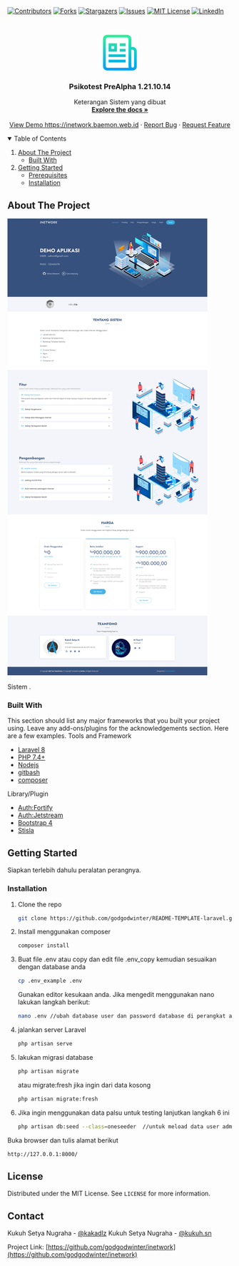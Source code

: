<!--
*** Thanks for checking out the Best-README-Template. If you have a suggestion
*** that would make this better, please fork the repo and create a pull request
*** or simply open an issue with the tag "enhancement".
*** Thanks again! Now go create something AMAZING! :D
-->



<!-- PROJECT SHIELDS -->
<!--
*** I'm using markdown "reference style" links for readability.
*** Reference links are enclosed in brackets [ ] instead of parentheses ( ).
*** See the bottom of this document for the declaration of the reference variables
*** for contributors-url, forks-url, etc. This is an optional, concise syntax you may use.
*** https://www.markdownguide.org/basic-syntax/#reference-style-links
-->
[![Contributors][contributors-shield]][contributors-url]
[![Forks][forks-shield]][forks-url]
[![Stargazers][stars-shield]][stars-url]
[![Issues][issues-shield]][issues-url]
[![MIT License][license-shield]][license-url]
[![LinkedIn][linkedin-shield]][linkedin-url]



<!-- PROJECT LOGO -->
<br />
<p align="center">
  <a href="https://github.com/godgodwinter/README-TEMPLATE-laravel">
    <img src="images/logo.png" alt="Logo" width="80" height="80">
  </a>

  <h3 align="center">Psikotest PreAlpha 1.21.10.14</h3>

  <p align="center">
    Keterangan Sistem yang dibuat
    <br />
    <a href="https://github.com/godgodwinter/README-TEMPLATE-laravel"><strong>Explore the docs »</strong></a>
    <br />
    <br />
    <a href="https://inetwork.baemon.web.id">View Demo https://inetwork.baemon.web.id</a>
    ·
    <a href="https://twitter.com/kakadlz">Report Bug</a>
    ·
    <a href="https://twitter.com/kakadlz">Request Feature</a>
  </p>
</p>



<!-- TABLE OF CONTENTS -->
<details open="open">
  <summary>Table of Contents</summary>
  <ol>
    <li>
      <a href="#about-the-project">About The Project</a>
      <ul>
        <li><a href="#built-with">Built With</a></li>
      </ul>
    </li>
    <li>
      <a href="#getting-started">Getting Started</a>
      <ul>
        <li><a href="#prerequisites">Prerequisites</a></li>
        <li><a href="#installation">Installation</a></li>
      </ul>
    </li>
  </ol>
</details>



<!-- ABOUT THE PROJECT -->
## About The Project

[![Product Name Screen Shot][product-screenshot-dashboardluar]](https://github.com/godgodwinter/README-TEMPLATE-laravel)

Sistem .

### Built With

This section should list any major frameworks that you built your project using. Leave any add-ons/plugins for the acknowledgements section. Here are a few examples.
Tools and Framework
* [Laravel 8](https://laravel.com)
* [PHP 7.4+](https://php.net)
* [Nodejs](https://node.js)
* [gitbash](https://git-scm.com/downloads)
* [composer](https://getcomposer.org/)

Library/Plugin
* [Auth:Fortify](#)
* [Auth:Jetstream](#)
* [Bootstrap 4](https://getbootstrap.com/docs/4.0/getting-started/introduction/)
* [Stisla](https://github.com/stisla/stisla)



<!-- GETTING STARTED -->
## Getting Started

Siapkan terlebih dahulu peralatan perangnya.

<!-- ### Prerequisites

This is an example of how to list things you need to use the software and how to install them.
* npm
  ```sh
  npm install npm@latest -g
  ``` -->

### Installation

<!-- 1. Get a free API Key at [https://example.com](https://example.com) -->
1. Clone the repo
   ```sh
   git clone https://github.com/godgodwinter/README-TEMPLATE-laravel.git
   ```
2. Install menggunakan composer
   ```sh
   composer install
   ```
3. Buat file .env atau copy dan edit file .env_copy kemudian sesuaikan dengan database anda
   ```sh
   cp .env_example .env 
   ```
   Gunakan editor kesukaan anda. Jika mengedit menggunakan nano lakukan langkah berikut:

   ```sh
   nano .env //ubah database user dan password database di perangkat anda
   ```

4. jalankan server Laravel
   ```sh
   php artisan serve
5. lakukan migrasi database
   ```sh
   php artisan migrate
   ```
   atau migrate:fresh jika ingin dari data kosong
   ```sh
   php artisan migrate:fresh
   ```
6. Jika ingin menggunakan data palsu untuk testing lanjutkan langkah 6 ini
   ```sh
   php artisan db:seed --class=oneseeder  //untuk meload data user admin@gmail.com pass 12345678
   ```
   

Buka browser dan tulis alamat berikut
   
   ```sh
   http://127.0.0.1:8000/
   ```


<!-- LICENSE -->
## License

Distributed under the MIT License. See `LICENSE` for more information.



<!-- CONTACT -->
## Contact

Kukuh Setya Nugraha - [@kakadlz](https://twitter.com/kakadlz) 
Kukuh Setya Nugraha - [@kukuh.sn](https://www.instagram.com/kukuh.sn/) 

Project Link: [https://github.com/godgodwinter/inetwork](https://github.com/godgodwinter/inetwork)






<!-- MARKDOWN LINKS & IMAGES -->
<!-- https://www.markdownguide.org/basic-syntax/#reference-style-links -->
[contributors-shield]: https://img.shields.io/github/contributors/godgodwinter/inetwork.svg?style=for-the-badge
[contributors-url]: https://github.com/godgodwinter/inetwork/graphs/contributors
[forks-shield]: https://img.shields.io/github/forks/godgodwinter/inetwork.svg?style=for-the-badge
[forks-url]: https://github.com/godgodwinter/inetwork/network/members
[stars-shield]: https://img.shields.io/github/stars/godgodwinter/inetwork.svg?style=for-the-badge
[stars-url]: https://github.com/godgodwinter/inetwork/stargazers
[issues-shield]: https://img.shields.io/github/issues/godgodwinter/inetwork.svg?style=for-the-badge
[issues-url]: https://github.com/godgodwinter/inetwork/issues
[license-shield]: https://img.shields.io/github/license/godgodwinter/inetwork.svg?style=for-the-badge
[license-url]: https://github.com/godgodwinter/inetwork/blob/master/LICENSE.txt
[linkedin-shield]: https://img.shields.io/badge/-LinkedIn-black.svg?style=for-the-badge&logo=linkedin&colorB=555
[linkedin-url]: https://www.instagram.com/kukuh.sn/
[product-screenshot-dashboardluar]: images/dashboardluar.png
[product-screenshot-dashboardlm]: images/dashboardlm.png
[product-screenshot-tagihan]: images/tagihan.png
